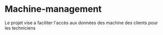# Machine-management
Le projet vise a faciliter l'accès aux données des machine des clients pour les techniciens
